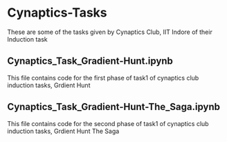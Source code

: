 # Cynaptics-Tasks
These are some of the tasks given by Cynaptics Club, IIT Indore of their Induction task

## Cynaptics_Task_Gradient-Hunt.ipynb
This file contains code for the first phase of task1 of cynaptics club induction tasks, Grdient Hunt


## Cynaptics_Task_Gradient-Hunt-The_Saga.ipynb
This file contains code for the second phase of task1 of cynaptics club induction tasks, Grdient Hunt The Saga
